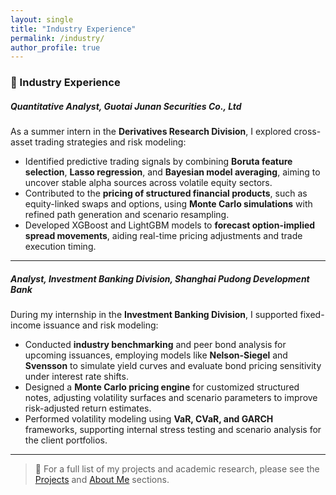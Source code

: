 ```yaml
---
layout: single
title: "Industry Experience"
permalink: /industry/
author_profile: true
---
```

<style>
.page__content p,
.page__content li,
.page__content strong,
.page__content em,
.archive__item-excerpt,
.archive__item-body {
  font-family: "Georgia", serif;
  font-size: 18px;
  line-height: 1.7;
  color: #2a2a2a;
  margin-bottom: 1.2em;
}

.page__title {
  font-family: "Georgia", serif;
  font-size: 32px;
  font-weight: 500;
}


.page__content figure {
  text-align: center;
  margin: 2em auto;
}

.page__content figure img {
  border-radius: 8px;
  max-width: 100%;
  box-shadow: 0 2px 6px rgba(0, 0, 0, 0.15);
}

.page__content figure figcaption {
  font-family: "Georgia", serif;
  font-size: 16px;
  color: #555;
  font-style: italic;
  margin-top: 0.5em;
}
</style>


<style>
.page__content ul,
.page__content ol,
.page__content li,
.page__content li strong {
  font-family: "Georgia", serif !important;
  font-size: 18px !important;
  line-height: 1.7;
  color: #2a2a2a;
}

.page__content strong {
  font-family: "Georgia", serif !important;
  font-weight: bold;
}
</style>







### 💼 Industry Experience

##### Quantitative Analyst, Guotai Junan Securities Co., Ltd 

As a summer intern in the **Derivatives Research Division**, I explored cross-asset trading strategies and risk modeling:

* Identified predictive trading signals by combining **Boruta feature selection**, **Lasso regression**, and **Bayesian model averaging**, aiming to uncover stable alpha sources across volatile equity sectors.
* Contributed to the **pricing of structured financial products**, such as equity-linked swaps and options, using **Monte Carlo simulations** with refined path generation and scenario resampling.
* Developed XGBoost and LightGBM models to **forecast option-implied spread movements**, aiding real-time pricing adjustments and trade execution timing.

---

##### Analyst, Investment Banking Division, Shanghai Pudong Development Bank 

During my internship in the **Investment Banking Division**, I supported fixed-income issuance and risk modeling:

* Conducted **industry benchmarking** and peer bond analysis for upcoming issuances, employing models like **Nelson-Siegel** and **Svensson** to simulate yield curves and evaluate bond pricing sensitivity under interest rate shifts.
* Designed a **Monte Carlo pricing engine** for customized structured notes, adjusting volatility surfaces and scenario parameters to improve risk-adjusted return estimates.
* Performed volatility modeling using **VaR, CVaR, and GARCH** frameworks, supporting internal stress testing and scenario analysis for the client portfolios.

---

> 📍 For a full list of my projects and academic research, please see the [Projects](/projects/) and [About Me](/about/) sections.

